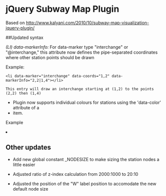 jQuery Subway Map Plugin
========================

Based on http://www.kalyani.com/2010/10/subway-map-visualization-jquery-plugin/



##Updated syntax

*(LI) data-markerInfo:* For data-marker type "interchange" or "@interchange," this attribute now defines the pipe-separated coordinates where other station points should be drawn

Example:

    <li data-marker="interchange" data-coords="1,2" data-markerInfo="2,2|1,4"></li>

    This entry will draw an interchange starting at (1,2) to the points (2,2) then (1,4)


* Plugin now supports individual colours for stations using the 'data-color' attribute
of a <li> item. 

Example 
		<li data-coords='{0},{1}' data-marker='interchange' data-labelPos='{3}' data-color='red'></li>

## Other updates

* Add new global constant _NODESIZE to make sizing the station nodes a little easier

* Adjusted ratio of z-index calculation from 2000:1000 to 20:10

* Adjusted the position of the "W" label position to accomodate the new default node size



